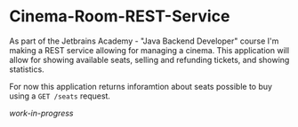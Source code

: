 # Cinema-Room-REST-Service

As part of the Jetbrains Academy - "Java Backend Developer" course I'm making a REST service allowing for managing a cinema. This application will allow for showing available seats, selling and refunding tickets, and showing statistics.

For now this application returns inforamtion about seats possible to buy using a `GET /seats` request.

*work-in-progress*
